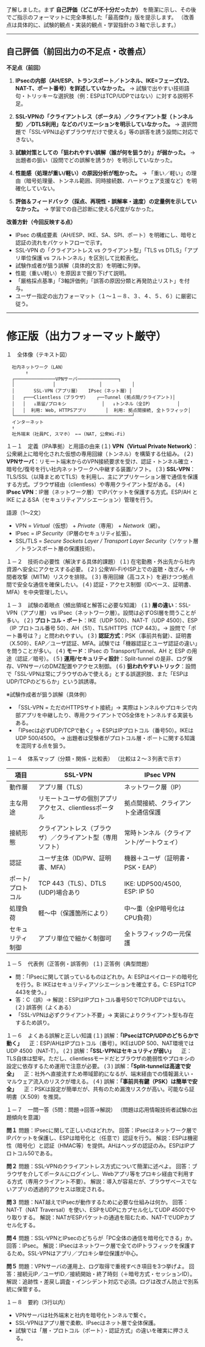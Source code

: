 了解しました。まず **自己評価（どこが不十分だったか）** を簡潔に示し、その後でご指示のフォーマットに完全準拠した「最高傑作」版を提示します。
（改善点は具体的に、試験的観点・実装的観点・学習指針の３軸で示します。）

---

## 自己評価（前回出力の不足点・改善点）

**不足点（前回）**

1. **IPsecの内部（AH/ESP、トランスポート／トンネル、IKE=フェーズ1/2、NAT-T、ポート番号）を詳述していなかった。**
   → 試験で出やすい技術語句・トリッキーな選択肢（例：ESPはTCP/UDPではない）に対する説明不足。

2. **SSL-VPNの「クライアントレス（ポータル）／クライアント型（トンネル型）／DTLS利用」などのバリエーションを明示していなかった。**
   → 選択問題で「SSL-VPNは必ずブラウザだけで使える」等の誤答を誘う設問に対応できない。

3. **試験対策としての「狙われやすい誤解（誰が何を狙うか）」が弱かった。**
   → 出題者の狙い（設問でどの誤解を誘うか）を明示していなかった。

4. **性能感（処理が重い/軽い）の原因分析が粗かった。**
   → 「重い／軽い」の理由（暗号処理量、トンネル範囲、同時接続数、ハードウェア支援など）を明確化していない。

5. **評価＆フィードバック（採点、再現性・誤解率・速度）の定量例を示していなかった。**
   → 学習での自己診断に使える尺度がなかった。

**改善方針（今回反映する点）**

* IPsec の構成要素（AH/ESP、IKE、SA、SPI、ポート）を明確にし、暗号と認証の流れをパケットフローで示す。
* SSL-VPN の「クライアントレス vs クライアント型」「TLS vs DTLS」「アプリ単位保護 vs フルトンネル」を区別して比較表化。
* 試験作成者が狙う誤解（具体的文言）を明確に列挙。
* 性能（重い/軽い）を原因まで掘り下げて説明。
* 「厳格採点基準」「3軸評価例」「誤答の原因分類と再発防止リスト」を付与。
* ユーザー指定の出力フォーマット（１〜１－８、３、４、５、６）に厳密に従う。

---

# 修正版（出力フォーマット厳守）

１　全体像（テキスト図）

```
  社内ネットワーク（LAN）
       ↑
  ┌───────────────VPNサーバ───────────────┐
  │              │                │           │
  │       SSL-VPN（アプリ層）   IPsec（ネット層）│
  │   ┌───Clientless（ブラウザ）   ┌──Tunnel (拠点間/クライアント)│
  │   │   ↓蒸留/プロキシ             │   ↓トンネル（全IP）         │
  │   │  利用: Web, HTTPSアプリ       │  利用: 拠点間接続, 全トラフィック│
  └───────────────────────────────────────────┘
  インターネット
  ↑
  社外端末（社員PC, スマホ） ←→ (NAT, 公衆Wi-Fi)
```

１－１　定義（IPA準拠）と用語の由来
(１) **VPN（Virtual Private Network）**：公衆網上に暗号化された仮想の専用回線（トンネル）を構築する仕組み。
(２) **VPNサーバ**：リモート端末からのVPN接続要求を受け、認証・トンネル確立・暗号化/復号を行い社内ネットワークへ中継する装置/ソフト。
(３) **SSL-VPN**：TLS/SSL（以降まとめてTLS）を利用し、主にアプリケーション層で通信を保護する方式。ブラウザ経由（clientless）や専用クライアント型がある。
(４) **IPsec VPN**：IP層（ネットワーク層）でIPパケットを保護する方式。ESP/AH と IKE によるSA（セキュリティアソシエーション）管理を行う。

語源（1〜2文）

* VPN = *Virtual*（仮想） + *Private*（専用） + *Network*（網）。
* IPsec = *IP Security*（IP層のセキュリティ拡張）。
* SSL/TLS = *Secure Sockets Layer / Transport Layer Security*（ソケット層／トランスポート層の保護技術）。

１－２　技術の必要性（解決する具体的課題）
(１) 在宅勤務・外出先から社内資源へ安全にアクセスする必要。
(２) 公衆Wi-FiやISP上での盗聴・改ざん・中間者攻撃（MITM）リスクを排除。
(３) 専用回線（高コスト）を避けつつ拠点間で安全な通信を確保したい。
(４) 認証・アクセス制御（IDベース、証明書、MFA）を中央管理したい。

１－３　試験の着眼点（頻出領域と解答に必要な知識）
(１) **層の違い**：SSL-VPN（アプリ層） vs IPsec（ネットワーク層）。設問は必ずOSI層を問うことが多い。
(２) **プロトコル・ポート**：IKE（UDP 500）、NAT-T（UDP 4500）、ESP（IP プロトコル番号 50）、AH（51）、TLS/HTTPS（TCP 443）。→ 設問で「ポート番号は？」と問われやすい。
(３) **認証方式**：PSK（事前共有鍵）、証明書（X.509）、EAP／ユーザ認証、MFA。試験では「機器認証とユーザ認証の違い」を問うことが多い。
(４) **モード**：IPsec の Transport/Tunnel、AH と ESP の用途（認証／暗号）。
(５) **運用/セキュリティ設計**：Split-tunnel の是非、ログ保存、VPNサーバのDMZ配置やアクセス制御。
(６) **狙われやすいトリック**：設問で「SSL-VPNは常にブラウザのみで使える」とする誤選択肢、また「ESPはUDP/TCPのどちらか」という誤誘導。

※試験作成者が狙う誤解（具体例）

* 「SSL-VPN = ただのHTTPSサイト接続」→ 実際はトンネルやプロキシで内部アプリを中継したり、専用クライアントでOS全体をトンネルする実装もある。
* 「IPsecは必ずUDP/TCPで動く」→ ESPはIPプロトコル（番号50）。IKEはUDP 500/4500。
  → 出題者は受験者がプロトコル層・ポートに関する知識を混同する点を狙う。

１－４　体系マップ（分類・関係・比較表）
（比較は２〜３列表で示す）

| 項目        | SSL-VPN                          | IPsec VPN                    |
| --------- | -------------------------------- | ---------------------------- |
| 動作層       | アプリ層（TLS）                        | ネットワーク層（IP）                  |
| 主な用途      | リモートユーザの個別アプリアクセス、clientlessポータル | 拠点間接続、クライアント全通信保護            |
| 接続形態      | クライアントレス（ブラウザ）／クライアント型（専用ソフト）    | 常時トンネル（クライアント/ゲートウェイ）        |
| 認証        | ユーザ主体（ID/PW、証明書、MFA）             | 機器＋ユーザ（証明書・PSK・EAP）          |
| ポート/プロトコル | TCP 443（TLS）、DTLS (UDP)場合あり      | IKE: UDP500/4500, ESP: IP 50 |
| 処理負荷      | 軽〜中（保護箇所により）                     | 中〜重（全IP暗号化はCPU負荷）            |
| セキュリティ制御  | アプリ単位で細かく制御可                     | 全トラフィックの一元保護                 |

１－５　代表例（正答例・誤答例）
(１) 正答例（典型問題）

* 問：「IPsecに関して誤っているものはどれか。A: ESPはペイロードの暗号化を行う。B: IKEはセキュリティアソシエーションを確立する。C: ESPはTCP 443を使う。」
* 答：C（誤）→ 解説：ESPはIPプロトコル番号50でTCP/UDPではない。
  (２) 誤答例（よくある）
* 「SSL-VPNは必ずクライアント不要」→ 実装によりクライアント型も存在するため誤り。

１－６　よくある誤解と正しい知識
(１) 誤解：**「IPsecはTCP/UDPのどちらかで動く」**
　正：ESP/AHはIPプロトコル（番号）。IKEはUDP 500、NAT環境ではUDP 4500（NAT-T）。
(２) 誤解：**「SSL-VPNはセキュリティが弱い」**
　正：TLS自体は堅牢。ただし、clientlessモードだとブラウザの脆弱性やプロキシの設定に依存するため運用で注意が必要。
(３) 誤解：**「Split-tunnelは高速で安全」**
　正：社外へ直接流すため帯域節約になるが、端末経由での情報漏えい・マルウェア流入のリスクが増える。
(４) 誤解：**「事前共有鍵（PSK）は簡単で安全」**
　正：PSKは設定が簡単だが、共有のため漏洩リスクが高い。可能なら証明書（X.509）を推奨。

１－７　一問一答（5問：問題→回答→解説）
（問題は応用情報技術者試験の出題傾向を意識）

**問１**
問題：IPsecに関して正しいのはどれか。
回答：IPsecはネットワーク層でIPパケットを保護し、ESPは暗号化と（任意で）認証を行う。
解説：ESPは機密性（暗号化）と認証（HMAC等）を提供。AHはヘッダの認証のみ。ESPはIPプロトコル50である。

**問２**
問題：SSL-VPNのクライアントレス方式について簡潔に述べよ。
回答：ブラウザを介してポータルにログインし、Webアプリ等をプロキシ経由で利用する方式（専用クライアント不要）。
解説：導入が容易だが、ブラウザベースでないアプリの透過的アクセスは限定される。

**問３**
問題：NAT越えでIPsecが動作するために必要な仕組みは何か。
回答：NAT-T（NAT Traversal）を使い、ESPをUDPにカプセル化してUDP 4500でやり取りする。
解説：NATがESPパケットの通過を阻むため、NAT-TでUDPカプセル化する。

**問４**
問題：SSL-VPNとIPsecのどちらが「PC全体の通信を暗号化できる」か。
回答：IPsec。
解説：IPsecはネットワーク層で全てのIPトラフィックを保護するため。SSL-VPNはアプリ／プロキシ単位保護が中心。

**問５**
問題：VPNサーバの運用上、ログ取得で重視すべき項目を3つ挙げよ。
回答：接続元IP／ユーザID／接続開始・終了時刻（＋暗号方式・セッションID）。
解説：追跡性・差戻し調査・インシデント対応で必須。ログは改ざん防止で別系統に保管する。

１－８　要約（3行以内）

* VPNサーバは社外端末と社内を暗号化トンネルで繋ぐ。
* SSL-VPNはアプリ層で柔軟、IPsecはネット層で全体保護。
* 試験では「層・プロトコル（ポート）・認証方式」の違いを確実に押さえる。

